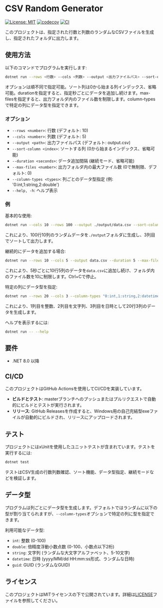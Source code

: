 # CSV Random Generator

[![License: MIT](https://img.shields.io/badge/License-MIT-yellow.svg)](https://opensource.org/licenses/MIT)
[![codecov](https://codecov.io/gh/symrsonline/csv-random-generator/branch/master/graph/badge.svg)](https://codecov.io/gh/symrsonline/csv-random-generator/tree/master)
[![CI](https://github.com/symrsonline/csv-random-generator/actions/workflows/ci-cd.yml/badge.svg)](https://github.com/symrsonline/csv-random-generator/actions/workflows/ci-cd.yml)

このプロジェクトは、指定された行数と列数のランダムなCSVファイルを生成し、指定されたフォルダに出力します。

## 使用方法

以下のコマンドでプログラムを実行します:

```bash
dotnet run --rows <行数> --cols <列数> --output <出力ファイルパス> --sort-column <ソート列> --duration <間隔秒> --max-files <最大ファイル数> --column-types <列データ型>
```

オプションは順不同で指定可能。ソート列は0から始まる列インデックス、省略可能。durationを指定すると、指定秒ごとにデータを追加し続けます。max-filesを指定すると、出力フォルダ内のファイル数を制限します。column-typesで特定の列にデータ型を指定できます。

### オプション

- `--rows <number>`: 行数 (デフォルト: 10)
- `--cols <number>`: 列数 (デフォルト: 5)
- `--output <path>`: 出力ファイルパス (デフォルト: output.csv)
- `--sort-column <index>`: ソートする列 (0から始まるインデックス、省略可能)
- `--duration <seconds>`: データ追加間隔 (継続モード、省略可能)
- `--max-files <number>`: 出力フォルダ内の最大ファイル数 (0で無制限、デフォルト: 0)
- `--column-types <types>`: 列ごとのデータ型指定 (例: '0:int,1:string,2:double')
- `--help, -h`: ヘルプ表示

### 例

基本的な使用:

```bash
dotnet run --cols 10 --rows 100 --output ./output/data.csv --sort-column 2
```

これにより、100行10列のランダムデータを`./output`フォルダに生成し、3列目でソートして出力します。

継続的にデータを追加する場合:

```bash
dotnet run --rows 10 --cols 5 --output data.csv --duration 5 --max-files 10
```

これにより、5秒ごとに10行5列のデータを`data.csv`に追加し続け、フォルダ内のファイル数を10に制限します。Ctrl+Cで停止。

特定の列にデータ型を指定:

```bash
dotnet run --rows 20 --cols 3 --column-types "0:int,1:string,2:datetime" --output custom_types.csv
```

これにより、1列目を整数、2列目を文字列、3列目を日時として20行3列のデータを生成します。

ヘルプを表示するには:

```bash
dotnet run -- --help
```

## 要件

- .NET 8.0 以降

## CI/CD

このプロジェクトはGitHub Actionsを使用してCI/CDを実装しています。

- **ビルドとテスト**: masterブランチへのプッシュまたはプルリクエストで自動的にビルドとテストが実行されます。
- **リリース**: GitHub Releasesを作成すると、Windows用の自己完結型exeファイルが自動的にビルドされ、リリースにアップロードされます。

## テスト

プロジェクトにはxUnitを使用したユニットテストが含まれています。テストを実行するには:

```bash
dotnet test
```

テストはCSV生成の行数列数確認、ソート機能、データ型指定、継続モードなどを検証します。

## データ型

プログラムは列ごとにデータ型を生成します。デフォルトではランダムに以下の型が割り当てられますが、`--column-types`オプションで特定の列に型を指定できます。

利用可能なデータ型:
- `int`: 整数 (0-100)
- `double`: 倍精度浮動小数点数 (0-100、小数点以下2桁)
- `string`: 文字列 (ランダムな大文字アルファベット、5-10文字)
- `datetime`: 日時 (yyyy/MM/dd HH:mm:ss形式、ランダムな日時)
- `guid`: GUID (ランダムなGUID)

## ライセンス

このプロジェクトはMITライセンスの下で公開されています。詳細は[LICENSE](LICENSE)ファイルを参照してください。